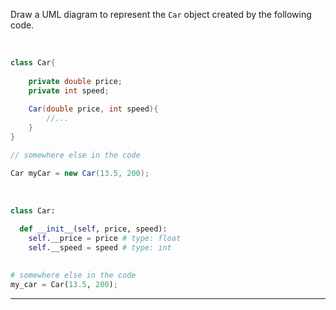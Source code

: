 <panel header=":lock: Draw Car object">
<question>

Draw a UML diagram to represent the `Car` object created by the following code.

<tabs> 
  <tab header="Java">

```java
class Car{
    
    private double price;
    private int speed;
    
    Car(double price, int speed){
        //...
    }
}

// somewhere else in the code

Car myCar = new Car(13.5, 200);
```
  </tab>
  <tab header="Python">

```python
class Car:
  
  def __init__(self, price, speed):
    self.__price = price # type: float
    self.__speed = speed # type: int
    

# somewhere else in the code
my_car = Car(13.5, 200);  
```
</tab>
</tabs><hr>

</question>
</panel>

